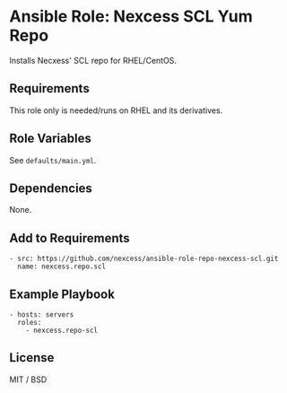 # Ansible Role: Nexcess SCL Yum Repo

Installs Necxess' SCL repo for RHEL/CentOS.

## Requirements

This role only is needed/runs on RHEL and its derivatives.

## Role Variables

See `defaults/main.yml`.

## Dependencies

None.

## Add to Requirements

    - src: https://github.com/nexcess/ansible-role-repo-nexcess-scl.git
      name: nexcess.repo.scl

## Example Playbook

    - hosts: servers
      roles:
        - nexcess.repo-scl

## License

MIT / BSD
